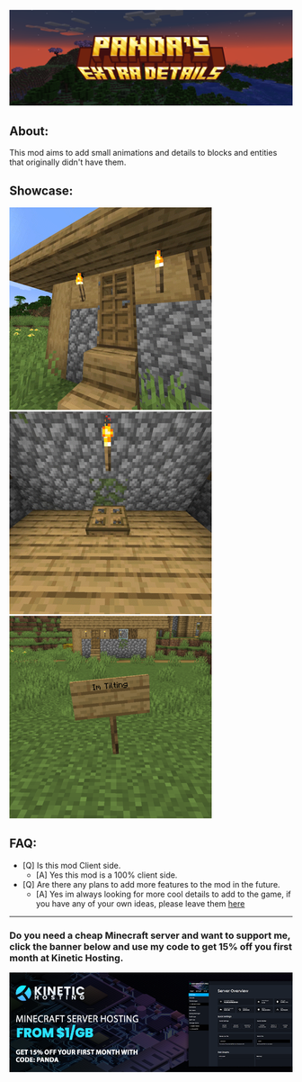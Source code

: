 ![](https://github.com/PandaDap2006/Pandas-Extra-Details/blob/master/assets_for_readme/banner.png?raw=true)
## About:
This mod aims to add small animations and details to blocks and entities that originally didn't have them.

## Showcase:
![Door Animation](https://github.com/PandaDap2006/Pandas-Extra-Details/blob/master/assets_for_readme/showcase_door_animation.gif?raw=true)
![Trap Door Animation](https://github.com/PandaDap2006/Pandas-Extra-Details/blob/master/assets_for_readme/showcase_trap_door_animation.gif?raw=true)
![Standing sign tilt](https://github.com/PandaDap2006/Pandas-Extra-Details/blob/master/assets_for_readme/showcase_standing_sign.png?raw=true)

## FAQ:
- [Q] Is this mod Client side.
  - [A] Yes this mod is a 100% client side.
- [Q] Are there any plans to add more features to the mod in the future.
  - [A] Yes im always looking for more cool details to add to the game, if you have any of your own ideas, please leave them [here](https://github.com/PandaDap2006/Pandas-Extra-Details/discussions)

---
### Do you need a cheap Minecraft server and want to support me, click the banner below and use my code to get 15% off you first month at Kinetic Hosting.
[![](https://github.com/PandaDap2006/PandaDap2006/blob/main/assets%20for%20readme/kinetic_hosting_banner.png?raw=true)](https://billing.kinetichosting.net/aff.php?aff=476)